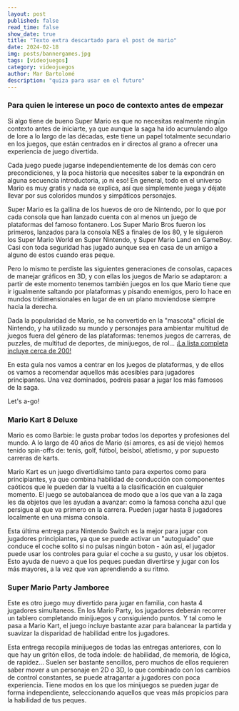 ```yaml
---
layout: post
published: false
read_time: false
show_date: true
title: "Texto extra descartado para el post de mario"
date: 2024-02-18
img: posts/bannergames.jpg
tags: [videojuegos]
category: videojuegos
author: Mar Bartolomé
description: "quiza para usar en el futuro"
---
```


### Para quien le interese un poco de contexto antes de empezar

Si algo tiene de bueno Super Mario es que no necesitas realmente ningún contexto antes de iniciarte, ya que aunque la saga ha ido acumulando algo de lore a lo largo de las décadas, este tiene un papel totalmente secundario en los juegos, que están centrados en ir directos al grano a ofrecer una experiencia de juego divertida.

Cada juego puede jugarse independientemente de los demás con cero precondiciones, y la poca historia que necesites saber te la expondrán en alguna secuencia introductoria, ¡o ni eso! En general, todo en el universo Mario es muy gratis y nada se explica, así que símplemente juega y déjate llevar por sus coloridos mundos y simpáticos personajes.

Super Mario es la gallina de los huevos de oro de Nintendo, por lo que por cada consola que han lanzado cuenta con al menos un juego de plataformas del famoso fontanero. Los Super Mario Bros fueron los primeros, lanzados para la consola NES a finales de los 80, y le siguieron los Super Mario World en Super Nintendo, y Super Mario Land en GameBoy. Casi con toda seguridad has jugado aunque sea en casa de un amigo a alguno de estos cuando eras peque. 

Pero lo mismo te perdiste las siguientes generaciones de consolas, capaces de manejar gráficos en 3D, y con ellas los juegos de Mario se adaptaron: a partir de este momento tenemos también juegos en los que Mario tiene que ir igualmente saltando por plataformas y pisando enemigos, pero lo hace en mundos tridimensionales en lugar de en un plano moviendose siempre hacia la derecha.

Dada la popularidad de Mario, se ha convertido en la "mascota" oficial de Nintendo, y ha utilizado su mundo y personajes para ambientar multitud de juegos fuera del género de las plataformas: tenemos juegos de carreras, de puzzles, de multitud de deportes, de minijuegos, de rol... [¡La lista completa incluye cerca de 200!](https://en.wikipedia.org/wiki/List_of_video_games_featuring_Mario)

En esta guía nos vamos a centrar en los juegos de plataformas, y de ellos os vamos a recomendar aquellos más acesibles para jugadores principantes. Una vez dominados, podreis pasar a jugar los más famosos de la saga.

Let's a-go!

### Mario Kart 8 Deluxe

Mario es como Barbie: le gusta probar todos los deportes y profesiones del mundo. A lo largo de 40 años de Mario (sí amores, es así de viejo) hemos tenido spin-offs de: tenis, golf, fútbol, beisbol, atletismo, y por supuesto carreras de karts.

Mario Kart es un juego divertidísimo tanto para expertos como para principiantes, ya que combina habilidad de conducción con componentes caóticos que le pueden dar la vuelta a la clasificación en cualquier momento. El juego se autobalancea de modo que a los que van a la zaga les da objetos que les ayudan a avanzar: como la famosa concha azul que persigue al que va primero en la carrera. Pueden jugar hasta 8 jugadores localmente en una misma consola.

Esta última entrega para Nintendo Switch es la mejor para jugar con jugadores principiantes, ya que se puede activar un "autoguiado" que conduce el coche solito si no pulsas ningún boton \- aún así, el jugador puede usar los controles para guiar el coche a su gusto, y usar los objetos. Esto ayuda de nuevo a que los peques puedan divertirse y jugar con los más mayores, a la vez que van aprendiendo a su ritmo.

### Super Mario Party Jamboree

Este es otro juego muy divertido para jugar en familia, con hasta 4 jugadores simultaneos. En los Mario Party, los jugadores deberán recorrer un tablero completando minijuegos y consiguiendo puntos. Y tal como le pasa a Mario Kart, el juego incluye bastante azar para balancear la partida y suavizar la disparidad de habilidad entre los jugadores.

Esta entrega recopila minijuegos de todas las entregas anteriores, con lo que hay un gritón ellos, de toda índole: de habilidad, de memoria, de lógica, de rapidez... Suelen ser bastante sencillos, pero muchos de ellos requieren saber mover a un personaje en 2D o 3D, lo que combinado con los cambios de control constantes, se puede atragantar a jugadores con poca experiencia. Tiene modos en los que los minijuegos se pueden jugar de forma independiente, seleccionando aquellos que veas más propicios para la habilidad de tus peques.